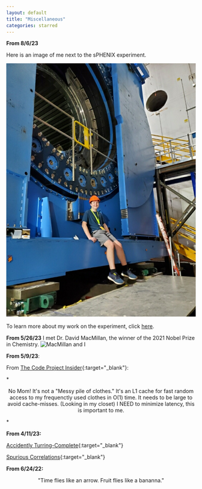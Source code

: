 ```yaml
---
layout: default
title: "Miscellaneous"
categories: starred
---
```


**From 8/6/23**

Here is an image of me next to the sPHENIX experiment.

![MacMillan and I](/assets/sphenix.jpg)

To learn more about my work on the experiment, click [here](./3-lehigh-internship.html).

**From 5/26/23**
I met Dr. David MacMillan, the winner of the 2021 Nobel Prize in Chemistry.
![MacMillan and I](/assets/macmillan.png)

**From 5/9/23**:

From [The Code Project Insider](https://www.codeproject.com/Insider.aspx){:target="_blank"}:

*<center>
No Mom! It's not a "Messy pile of clothes." It's an L1 cache for fast random access to my frequenctly used clothes in O(1) time. It needs to be large to avoid cache-misses. (Looking in my closet) I NEED to minimize latency, this is important to me.
</center>*

**From 4/11/23:**

[Accidently Turring-Complete](https://beza1e1.tuxen.de/articles/accidentally_turing_complete.html){:target="_blank"}

[Spurious Correlations](https://www.tylervigen.com/spurious-correlations){:target="_blank"}

<!-- **From 6/27/22:** -->
<!-- Here is a scary/funny picture of me: -->
<!-- ![Scary Picture Of Brandon](/assets/line-brandon.jpeg) -->

**From 6/24/22:**
<center>
"Time flies like an arrow. Fruit flies like a bananna."
</center>
